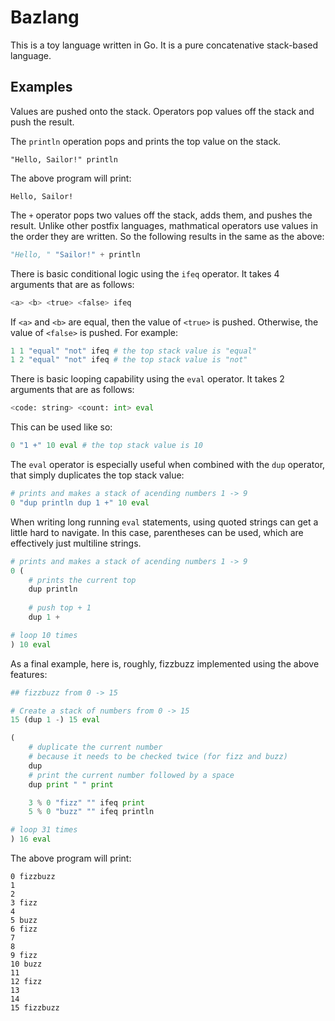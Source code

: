 # Bazlang

This is a toy language written in Go. It is a pure concatenative stack-based language.

## Examples

Values are pushed onto the stack. Operators pop values off the stack and push the result.

The `println` operation pops and prints the top value on the stack.
```
"Hello, Sailor!" println
```

The above program will print:

```
Hello, Sailor!
```

The `+` operator pops two values off the stack, adds them, and pushes the result.
Unlike other postfix languages, mathmatical operators use values in the order they are written. So the following results in the same as the above:
```python
"Hello, " "Sailor!" + println
```

There is basic conditional logic using the `ifeq` operator. It takes 4 arguments that are as follows:
```python
<a> <b> <true> <false> ifeq
```
If `<a>` and `<b>` are equal, then the value of `<true>` is pushed. Otherwise, the value of `<false>` is pushed. For example:
```python
1 1 "equal" "not" ifeq # the top stack value is "equal"
1 2 "equal" "not" ifeq # the top stack value is "not"
```

There is basic looping capability using the `eval` operator. It takes 2 arguments that are as follows:
```python
<code: string> <count: int> eval
```
This can be used like so:
```python
0 "1 +" 10 eval # the top stack value is 10
```

The `eval` operator is especially useful when combined with the `dup` operator, that simply duplicates the top stack value:
```python
# prints and makes a stack of acending numbers 1 -> 9
0 "dup println dup 1 +" 10 eval
```

When writing long running `eval` statements, using quoted strings can get a little hard to navigate. In this case, parentheses can be used, which are effectively just multiline strings.
```python
# prints and makes a stack of acending numbers 1 -> 9
0 (
    # prints the current top
    dup println
    
    # push top + 1
    dup 1 +

# loop 10 times
) 10 eval
```

As a final example, here is, roughly, fizzbuzz implemented using the above features:
```python
## fizzbuzz from 0 -> 15

# Create a stack of numbers from 0 -> 15
15 (dup 1 -) 15 eval

(
    # duplicate the current number
    # because it needs to be checked twice (for fizz and buzz)
    dup
    # print the current number followed by a space
    dup print " " print

    3 % 0 "fizz" "" ifeq print
    5 % 0 "buzz" "" ifeq println

# loop 31 times
) 16 eval
```

The above program will print:
```
0 fizzbuzz
1
2
3 fizz
4
5 buzz
6 fizz
7
8
9 fizz
10 buzz
11
12 fizz
13
14
15 fizzbuzz
```
